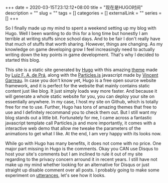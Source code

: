 +++ 
date = 2020-03-15T23:12:12+08:00
title = "现在是HUGO时间"
description = ""
slug = "" 
tags = []
categories = []
externalLink = ""
series = []
+++

So I finally made up my mind to spent a weekend setting up my blog with Hugo. Well I been wanting to do this for a long time but honestly I am terrible at writing stuffs since school days. And to be fair I don't really have that much of stuffs that worth sharing. However, things are changing. As my knowledge on game developing grow I feel increasingly need to actually writing down the key points in game development. That's why I decided to started this blog.

This site is a static site generated by [Hugo](https://gohugo.io/) with this amazing [theme](https://themes.gohugo.io/hugo-coder/) made by [Luiz F. A. de Prá](https://luizdepra.com/), along with the [Particles.js](https://github.com/VincentGarreau/particles.js/) javascript made by [Vincent Garreau](https://vincentgarreau.com/). In case you don't know yet, Hugo is a free open source website framework, and it is perfect for the website that mainly contains static content just like blog. It just simply loads way more faster. And because it will generate a whole static website for you, you can deploy your site on essentially anywhere. In my case, I host my site on Github, which is totally free for me to use. Further, Hugo has tons of amazing themes that free to use and I definitely recommand you to check them out. But I still want my blog stands out a little bit. Fortunately for me, I came across a fantastic javascript template call Particles.js and more importantly, it comes with a interactive web demo that allow me tweake the parameters of the animations to get what I like. At the end, I am very happy with its looks now.

While go with Hugo has many benefits, it does not come with no price. One major part missing in Hugo is the comments. Okay you CAN use Disqus to host your site's comments but I am inclined to rule it out of my site regarding to the privacy concern arround it in recent years. I still have not make up my mind whether looking for an alternative for Disqus or just straight up disable comment over all posts. I probably going to make some experiment on [utterances](https://utteranc.es/), let's see how it looks.

